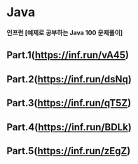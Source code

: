 # Java
**인프런 [예제로 공부하는 Java 100 문제풀이]**

Part.1(https://inf.run/vA45)
-
Part.2(https://inf.run/dsNq)
-
Part.3(https://inf.run/qT5Z)
-
Part.4(https://inf.run/BDLk)
-
Part.5(https://inf.run/zEgZ)
-

